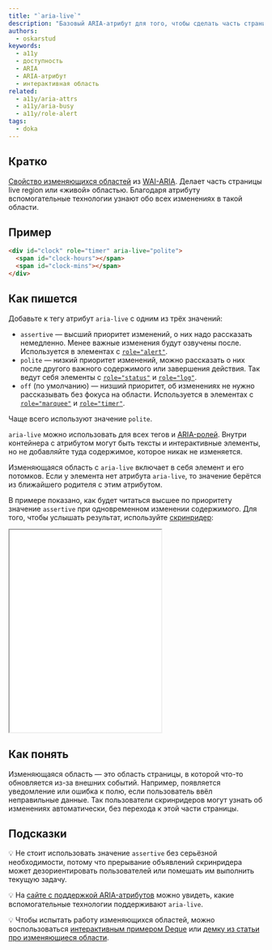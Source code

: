 ```yaml
---
title: "`aria-live`"
description: "Базовый ARIA-атрибут для того, чтобы сделать часть страницы «живой» областью."
authors:
  - oskarstud
keywords:
  - a11y
  - доступность
  - ARIA
  - ARIA-атрибут
  - интерактивная область
related:
  - a11y/aria-attrs
  - a11y/aria-busy
  - a11y/role-alert
tags:
  - doka
---
```


## Кратко

[Свойство изменяющихся областей](/a11y/aria-attrs/#atributy-izmenyayushchihsya-oblastey) из [WAI-ARIA](/a11y/aria-intro/#specifikaciya). Делает часть страницы live region или «живой» областью. Благодаря атрибуту вспомогательные технологии узнают обо всех изменениях в такой области.

## Пример

```html
<div id="clock" role="timer" aria-live="polite">
  <span id="clock-hours"></span>
  <span id="clock-mins"></span>
</div>
```

## Как пишется

Добавьте к тегу атрибут `aria-live` с одним из трёх значений:

- `assertive` — высший приоритет изменений, о них надо рассказать немедленно. Менее важные изменения будут озвучены после. Используется в элементах с [`role="alert"`](/a11y/role-alert/).
- `polite` — низкий приоритет изменений, можно рассказать о них после другого важного содержимого или завершения действия. Так ведут себя элементы с [`role="status"`](/a11y/role-status/) и [`role="log"`](/a11y/role-log/).
- `off` (по умолчанию) — низший приоритет, об изменениях не нужно рассказывать без фокуса на области. Используется в элементах с [`role="marquee"`](/a11y/role-marquee/) и [`role="timer"`](/a11y/role-timer/).

Чаще всего используют значение `polite`.

`aria-live` можно использовать для всех тегов и [ARIA-ролей](/a11y/aria-roles/). Внутри контейнера с атрибутом могут быть тексты и интерактивные элементы, но не добавляйте туда содержимое, которое никак не изменяется.

Изменяющаяся область с `aria-live` включает в себя элемент и его потомков. Если у элемента нет атрибута `aria-live`, то значение берётся из ближайшего родителя с этим атрибутом.

В примере показано, как будет читаться высшее по приоритету значение `assertive` при одновременном изменении содержимого. Для того, чтобы услышать результат, используйте [скринридер](/a11y/screenreaders/):

<iframe title="Assertive имеет высший приоритет" src="demos/assertive-more-important/" height="400"></iframe>

## Как понять

Изменяющаяся область — это область страницы, в которой что-то обновляется из-за внешних событий. Например, появляется уведомление или ошибка к полю, если пользователь ввёл неправильные данные. Так пользователи скринридеров могут узнать об изменениях автоматически, без перехода к этой части страницы.

## Подсказки

💡 Не стоит использовать значение `assertive` без серьёзной необходимости, потому что прерывание объявлений скринридера может дезориентировать пользователей или помешать им выполнить текущую задачу.

💡 На [сайте с поддержкой ARIA-атрибутов](https://a11ysupport.io/) можно увидеть, какие вспомогательные технологии поддерживают `aria-live`.

💡 Чтобы испытать работу изменяющихся областей, можно воспользоваться [интерактивным примером Deque](https://dequeuniversity.com/library/aria/liveregion-playground) или [демку из статьи про изменяющиеся области](/a11y/live-region/#pesochnica).
